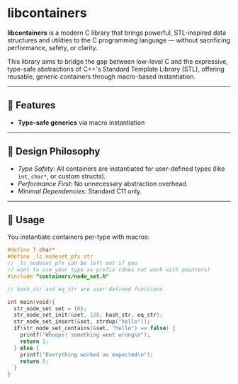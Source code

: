# libcontainers

**libcontainers** is a modern C library that brings powerful, STL-inspired data structures and utilities to the C programming language — without sacrificing performance, safety, or clarity.

This library aims to bridge the gap between low-level C and the expressive, type-safe abstractions of C++'s Standard Template Library (STL), offering reusable, generic containers through macro-based instantiation.

---

## 🚀 Features

- **Type-safe generics** via macro instantiation

---

## 🧠 Design Philosophy

- _Type Safety:_ All containers are instantiated for user-defined types (like `int`, `char*`, or custom structs).
- _Performance First:_ No unnecessary abstraction overhead.
- _Minimal Dependencies:_ Standard C11 only.

---

## 🔧 Usage

You instantiate containers per-type with macros:

```c
#define T char*
#define _lc_nodeset_pfx str
// _lc_nodeset_pfx can be left out if you
// want to use your type as prefix (does not work with pointers)
#include "containers/node_set.h"

// hash_str and eq_str are user defined functions

int main(void){
  str_node_set set = {0};
  str_node_set_init(&set, 128, hash_str, eq_str);
  str_node_set_insert(&set, strdup("hello"));
  if(str_node_set_contains(&set, "hello") == false) {
    printf("Whoops! something went wrong\n");
    return 1;
  } else {
    printf("Everything worked as expected\n");
    return 0;
  }
}
```
